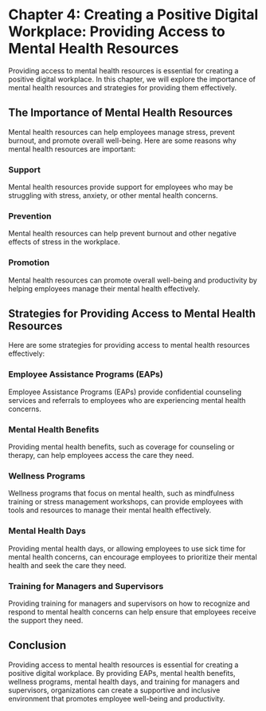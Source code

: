 Chapter 4: Creating a Positive Digital Workplace: Providing Access to Mental Health Resources
=============================================================================================

Providing access to mental health resources is essential for creating a positive digital workplace. In this chapter, we will explore the importance of mental health resources and strategies for providing them effectively.

The Importance of Mental Health Resources
-----------------------------------------

Mental health resources can help employees manage stress, prevent burnout, and promote overall well-being. Here are some reasons why mental health resources are important:

### Support

Mental health resources provide support for employees who may be struggling with stress, anxiety, or other mental health concerns.

### Prevention

Mental health resources can help prevent burnout and other negative effects of stress in the workplace.

### Promotion

Mental health resources can promote overall well-being and productivity by helping employees manage their mental health effectively.

Strategies for Providing Access to Mental Health Resources
----------------------------------------------------------

Here are some strategies for providing access to mental health resources effectively:

### Employee Assistance Programs (EAPs)

Employee Assistance Programs (EAPs) provide confidential counseling services and referrals to employees who are experiencing mental health concerns.

### Mental Health Benefits

Providing mental health benefits, such as coverage for counseling or therapy, can help employees access the care they need.

### Wellness Programs

Wellness programs that focus on mental health, such as mindfulness training or stress management workshops, can provide employees with tools and resources to manage their mental health effectively.

### Mental Health Days

Providing mental health days, or allowing employees to use sick time for mental health concerns, can encourage employees to prioritize their mental health and seek the care they need.

### Training for Managers and Supervisors

Providing training for managers and supervisors on how to recognize and respond to mental health concerns can help ensure that employees receive the support they need.

Conclusion
----------

Providing access to mental health resources is essential for creating a positive digital workplace. By providing EAPs, mental health benefits, wellness programs, mental health days, and training for managers and supervisors, organizations can create a supportive and inclusive environment that promotes employee well-being and productivity.
